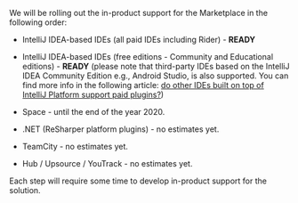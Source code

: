 [//]: # (title: What JetBrains products support paid plugins?)

We will be rolling out the in-product support for the Marketplace in the following order:

* IntelliJ IDEA-based IDEs (all paid IDEs including Rider) - **READY**

* IntelliJ IDEA-based IDEs (free editions - Community and Educational editions) - **READY**
(please note that third-party IDEs based on the IntelliJ IDEA Community Edition e.g., Android Studio, is also supported. You can find more info in the following article: [do other IDEs built on top of IntelliJ Platform support paid plugins?](other-ides-support.md))

* Space - until the end of the year 2020.

* .NET (ReSharper platform plugins) - no estimates yet.

* TeamCity - no estimates yet.

* Hub / Upsource / YouTrack - no estimates yet.

Each step will require some time to develop in-product support for the solution.
